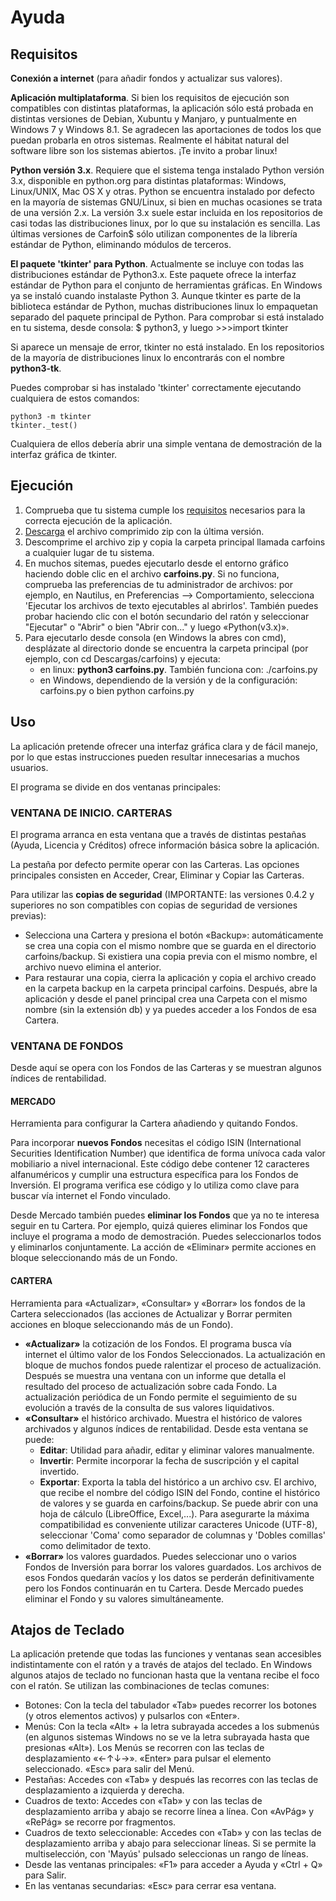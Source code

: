 # Ayuda

## Requisitos

**Conexión a internet** (para añadir fondos y actualizar sus valores).

**Aplicación multiplataforma**. Si bien los requisitos de ejecución son compatibles con distintas plataformas, la aplicación sólo está probada en distintas versiones de Debian, Xubuntu y  Manjaro, y puntualmente en Windows 7 y Windows 8.1. Se agradecen las aportaciones de todos los que puedan probarla en otros sistemas. Realmente el hábitat natural del software libre son los sistemas abiertos. ¡Te invito a probar linux!

**Python versión 3.x**. Requiere que el sistema tenga instalado Python versión 3.x, disponible en python.org para distintas plataformas: Windows, Linux/UNIX, Mac OS X y otras. Python se encuentra instalado por defecto en la mayoría de sistemas GNU/Linux, si bien en muchas ocasiones se trata de una versión 2.x. La versión 3.x suele estar incluida en los repositorios de casi todas las distribuciones linux, por lo que su instalación es sencilla. Las últimas versiones de Carfoin$ sólo utilizan componentes de la librería estándar de Python, eliminando módulos de terceros.

**El paquete 'tkinter' para Python**. Actualmente se incluye con todas las distribuciones estándar de Python3.x. Este paquete ofrece la interfaz estándar de Python para el conjunto de herramientas gráficas. En Windows ya se instaló cuando instalaste Python 3. Aunque tkinter es parte de la biblioteca estándar de Python, muchas distribuciones linux lo empaquetan separado del paquete principal de Python. Para comprobar si está instalado en tu sistema, desde consola: $ python3, y luego >>>import tkinter

Si aparece un mensaje de error, tkinter no está instalado. En los repositorios de la mayoría de distribuciones linux lo encontrarás con el nombre **python3-tk**.

Puedes comprobar si has instalado 'tkinter' correctamente ejecutando cualquiera de estos comandos:

    python3 -m tkinter
    tkinter._test()

Cualquiera de ellos debería abrir una simple ventana de demostración de la interfaz gráfica de tkinter.
            
## Ejecución

1. Comprueba que tu sistema cumple los [requisitos](https://webierta.github.io/carfoins/#!ayuda.md#Requisitos) necesarios para la correcta ejecución de la aplicación.
2. [Descarga](https://webierta.github.io/carfoins/#!descarga.md) el archivo comprimido zip con la última versión.
3. Descomprime el archivo zip y copia la carpeta principal llamada carfoins a cualquier lugar de tu sistema.
4. En muchos sitemas, puedes ejecutarlo desde el entorno gráfico haciendo doble clic en el archivo **carfoins.py**. Si no funciona, comprueba las preferencias de tu administrador de archivos: por ejemplo, en Nautilus, en Preferencias --> Comportamiento, selecciona 'Ejecutar los archivos de texto ejecutables al abrirlos'. También puedes probar haciendo clic con el botón secundario del ratón y seleccionar "Ejecutar" o "Abrir" o bien "Abrir con..." y luego «Python(v3.x)».
5. Para ejecutarlo desde consola (en Windows la abres con cmd), desplázate al directorio donde se encuentra la carpeta principal (por ejemplo, con cd Descargas/carfoins) y ejecuta:
    - en linux: **python3 carfoins.py**. También funciona con: ./carfoins.py
    - en Windows, dependiendo de la versión y de la configuración: carfoins.py o bien python carfoins.py

## Uso

La aplicación pretende ofrecer una interfaz gráfica clara y de fácil manejo, por lo que estas instrucciones pueden resultar innecesarias a muchos usuarios.

El programa se divide en dos ventanas principales:

### VENTANA DE INICIO. CARTERAS

El programa arranca en esta ventana que a través de distintas pestañas (Ayuda, Licencia y Créditos) ofrece información básica sobre la aplicación.

La pestaña por defecto permite operar con las Carteras. Las opciones principales consisten en Acceder, Crear, Eliminar y Copiar las Carteras.

Para utilizar las **copias de seguridad** (IMPORTANTE: las versiones 0.4.2 y superiores no son compatibles con copias de seguridad de versiones previas):

- Selecciona una Cartera y presiona el botón «Backup»: automáticamente se crea una copia con el mismo nombre que se guarda en el directorio carfoins/backup. Si existiera una copia previa con el mismo nombre, el archivo nuevo elimina el anterior.
- Para restaurar una copia, cierra la aplicación y copia el archivo creado en la carpeta backup en la carpeta principal carfoins. Después, abre la aplicación y desde el panel principal crea una Carpeta con el mismo nombre (sin la extensión db) y ya puedes acceder a los Fondos de esa Cartera. 

### VENTANA DE FONDOS

Desde aquí se opera con los Fondos de las Carteras y se muestran algunos índices de rentabilidad.

#### MERCADO

Herramienta para configurar la Cartera añadiendo y quitando Fondos.

Para incorporar **nuevos Fondos** necesitas el código ISIN (International Securities Identification Number) que identifica de forma unívoca cada valor mobiliario a nivel internacional. Este código debe contener 12 caracteres alfanuméricos y cumplir una estructura específica para los Fondos de Inversión. El programa verifica ese código y lo utiliza como clave para buscar vía internet el Fondo vinculado.

Desde Mercado también puedes **eliminar los Fondos** que ya no te interesa seguir en tu Cartera. Por ejemplo, quizá quieres eliminar los Fondos que incluye el programa a modo de demostración. Puedes seleccionarlos todos y eliminarlos conjuntamente. La acción de «Eliminar» permite acciones en bloque seleccionando más de un Fondo.

#### CARTERA

Herramienta para «Actualizar», «Consultar» y «Borrar» los fondos de la Cartera seleccionados (las acciones de Actualizar y Borrar permiten acciones en bloque seleccionando más de un Fondo).

- **«Actualizar»** la cotización de los Fondos. El programa busca vía internet el último valor de los Fondos Seleccionados. La actualización en bloque de muchos fondos puede ralentizar el proceso de actualización. Después se muestra una ventana con un informe que detalla el resultado del proceso de actualización sobre cada Fondo. La actualización periódica de un Fondo permite el seguimiento de su evolución a través de la consulta de sus valores liquidativos.
- **«Consultar»** el histórico archivado. Muestra el histórico de valores archivados y algunos índices de rentabilidad. Desde esta ventana se puede:
    * **Editar**: Utilidad para añadir, editar y eliminar valores manualmente.
    * **Invertir**: Permite incorporar la fecha de suscripción y el capital invertido.
    * **Exportar**: Exporta la tabla del histórico a un archivo csv. El archivo, que recibe el nombre del código ISIN del Fondo, contine el histórico de valores y se guarda en carfoins/backup. Se puede abrir con una hoja de cálculo (LibreOffice, Excel,...). Para asegurarte la máxima compatibilidad es conveniente utilizar caracteres Unicode (UTF-8), seleccionar 'Coma' como separador de columnas y 'Dobles comillas' como delimitador de texto.
- **«Borrar»** los valores guardados. Puedes seleccionar uno o varios Fondos de Inversión para borrar los valores guardados. Los archivos de esos Fondos quedarán vacíos y los datos se perderán definitivamente pero los Fondos continuarán en tu Cartera. Desde Mercado puedes eliminar el Fondo y su valores simultáneamente.

## Atajos de Teclado

La aplicación pretende que todas las funciones y ventanas sean accesibles indistintamente con el ratón y a través de atajos del teclado. En Windows algunos atajos de teclado no funcionan hasta que la ventana recibe el foco con el ratón. Se utilizan las combinaciones de teclas comunes:

- Botones: Con la tecla del tabulador «Tab» puedes recorrer los botones (y otros elementos activos) y pulsarlos con «Enter».
- Menús: Con la tecla «Alt» + la letra subrayada accedes a los submenús (en algunos sistemas Windows no se ve la letra subrayada hasta que presionas «Alt»). Los Menús se recorren con las teclas de desplazamiento «←↑↓→». «Enter» para pulsar el elemento seleccionado. «Esc» para salir del Menú.
- Pestañas: Accedes con «Tab» y después las recorres con las teclas de desplazamiento a izquierda y derecha.
- Cuadros de texto: Accedes con «Tab» y con las teclas de desplazamiento arriba y abajo se recorre línea a línea. Con «AvPág» y «RePág» se recorre por fragmentos.
- Cuadros de texto seleccionable: Accedes con «Tab» y con las teclas de desplazamiento arriba y abajo para seleccionar líneas. Si se permite la multiselección, con 'Mayús' pulsado seleccionas un rango de líneas.
- Desde las ventanas principales: «F1» para acceder a Ayuda y «Ctrl + Q» para Salir.
- En las ventanas secundarias: «Esc» para cerrar esa ventana.

